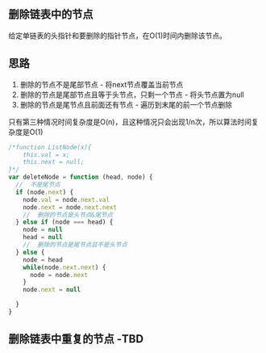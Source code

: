 ## 删除链表中的节点

给定单链表的头指针和要删除的指针节点，在O(1)时间内删除该节点。

## 思路

1. 删除的节点不是尾部节点 - 将next节点覆盖当前节点
2. 删除的节点是尾部节点且等于头节点，只剩一个节点 - 将头节点置为null
3. 删除的节点是尾节点且前面还有节点 - 遍历到末尾的前一个节点删除

只有第三种情况时间复杂度是O(n)，且这种情况只会出现1/n次，所以算法时间复杂度是O(1)

```js
/*function ListNode(x){
    this.val = x;
    this.next = null;
}*/
var deleteNode = function (head, node) {
  //  不是尾节点
  if (node.next) {
    node.val = node.next.val
    node.next = node.next.next
    //  删除的节点是头节点&尾节点
  } else if (node === head) {
    node = null
    head = null
    //  删除的节点是尾节点且不是头节点
  } else {
    node = head 
    while(node.next.next) {
      node = node.next
    }
    node.next = null

  }
}
```

##  删除链表中重复的节点 -TBD
